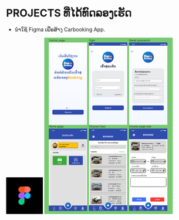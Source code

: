 # PROJECTS ທີ່ໄດ້ທົດລອງເຮັດ 
+ ນຳໃຊ້ Figma ເພື່ອສ້າງ Carbooking App.
<img src='/img/figma-icon.png' width='100'>

<img src='/img/carbooking1.png' width='350'>
